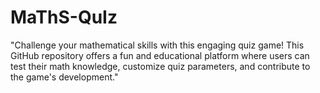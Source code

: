 # MaThS-QuIz
"Challenge your mathematical skills with this engaging quiz game! This GitHub repository offers a fun and educational platform where users can test their math knowledge, customize quiz parameters, and contribute to the game's development."

